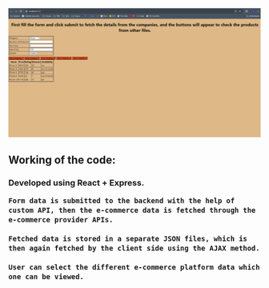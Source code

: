 <img src = "Screenshot.png"/>
<h2> Working of the code: </h2>
<h3>
    Developed using React + Express.
    
    Form data is submitted to the backend with the help of custom API, then the e-commerce data is fetched through the e-commerce provider APIs.
    
    Fetched data is stored in a separate JSON files, which is then again fetched by the client side using the AJAX method.
    
    User can select the different e-commerce platform data which one can be viewed.   
</h3>

